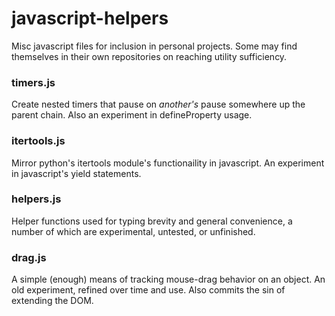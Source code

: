# javascript-helpers
Misc javascript files for inclusion in personal projects.
Some may find themselves in their own repositories on reaching utility sufficiency.

### timers.js
Create nested timers that pause on _another's_ pause somewhere up the parent chain.  Also an experiment in defineProperty usage.

### itertools.js
Mirror python's itertools module's functionaility in javascript.  An experiment in javascript's yield statements.

### helpers.js
Helper functions used for typing brevity and general convenience, a number of which are experimental, untested, or unfinished.

### drag.js
A simple (enough) means of tracking mouse-drag behavior on an object.  An old experiment, refined over time and use.  Also commits the sin of extending the DOM.
